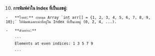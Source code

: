 10.  **การพิมพ์ค่าใน Index ที่เป็นเลขคู่:**
    
    -   **โจทย์:** กำหนด Array `int arr[] = {1, 2, 3, 4, 5, 6, 7, 8, 9, 10};` ให้พิมพ์เฉพาะค่าที่อยู่ใน Index ที่เป็นเลขคู่ (0, 2, 4, ...).
        
    -   **ตัวอย่าง:**
        
        ```
        Elements at even indices: 1 3 5 7 9
        
        ```